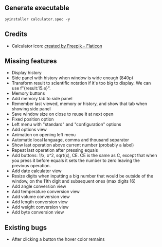 ## Generate executable

`pyinstaller calculator.spec -y`

## Credits

- Calculator icon: <a href="https://www.flaticon.com/free-icons/calculator" title="calculator icons">created by Freepik - Flaticon</a>


## Missing features

- Display history
- Side panel with history when window is wide enough (840p)
- Transform result to scientific notation if it's too big to display. We can use f"{result:15.e}".
- Memory buttons
- Add memory tab to side panel
- Remember last viewed, memory or history, and show that tab when showing side panel
- Save window size on close to reuse it at next open
- Fixed position option
- Left menu with "standard" and "configuration" options
- Add options view
- Animation on opening left menu
- Automatic local language, comma and thousand separator
- Show last operation above current number (probably a label)
- Repeat last operation after pressing equals
- Add buttons: 1/x, x^2, sqrt(x), CE. CE is the same as C, except that when you press it before equals it sets the number to zero leaving the previous operation.
- Add date calculator view
- Resize digits when inputting a big number that would be outside of the window, on the 11th digit and subsequent ones (max digits 16)
- Add angle conversion view
- Add temperature conversion view
- Add volume conversion view
- Add length conversion view
- Add weight conversion view
- Add byte conversion view

## Existing bugs

- After clicking a button the hover color remains